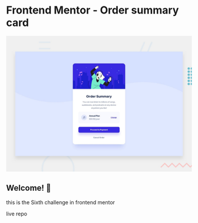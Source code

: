 # Frontend Mentor - Order summary card

![Design preview for the Order summary card coding challenge](./design/desktop-preview.jpg)

## Welcome! 👋
this is the Sixth challenge in frontend mentor

live repo